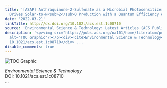 ```yaml
---
title: '[ASAP] Anthraquinone-2-Sulfonate as a Microbial Photosensitizer and Capacitor
  Drives Solar-to‑N<sub>2</sub>O Production with a Quantum Efficiency of Almost Unity'
date: '2022-03-21'
linkTitle: http://dx.doi.org/10.1021/acs.est.1c08710
source: 'Environmental Science & Technology: Latest Articles (ACS Publications)'
description: '<p><img src="https://pubs.acs.org/na101/home/literatum/publisher/achs/journals/content/esthag/0/esthag.ahead-of-print/acs.est.1c08710/20220321/images/medium/es1c08710_0007.gif"
  alt="TOC Graphic"/></p><div><cite>Environmental Science & Technology</cite></div><div>DOI:
  10.1021/acs.est.1c08710</div> ...'
disable_comments: true
---
```

<p><img src="https://pubs.acs.org/na101/home/literatum/publisher/achs/journals/content/esthag/0/esthag.ahead-of-print/acs.est.1c08710/20220321/images/medium/es1c08710_0007.gif" alt="TOC Graphic"/></p><div><cite>Environmental Science & Technology</cite></div><div>DOI: 10.1021/acs.est.1c08710</div> ...